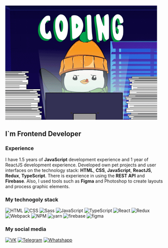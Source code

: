![Header](https://github.com/Wthrud05/Wthrud05/blob/main/assets/giphy.gif)

## I`m Frontend Developer

### Experience 
I have 1.5 years of **JavaScript** development experience and 1 year of ReactJS development experience. Developed own pet projects and user interfaces on the technology stack: **HTML**, **CSS**, **JavaScript**, **ReactJS**, **Redux**, **TypeScript**. There is experience in using the **REST API** and **Firebase**. Also, I used tools such as **Figma** and Photoshop to create layouts and process graphic elements.

### My technogoly stack
![HTML](https://img.shields.io/badge/-HTML-090909?style=for-the-badge&logo=html5)
![CSS](https://img.shields.io/badge/-Css-090909?style=for-the-badge&logo=css3&logoColor=0774db)
![Sass](https://img.shields.io/badge/-Scss-090909?style=for-the-badge&logo=sass&logoColor=CC6699)
![JavaScript](https://img.shields.io/badge/-JavaScript-090909?style=for-the-badge&logo=javascript&logoColor=dbc607)
![TypeScript](https://img.shields.io/badge/-TypeScript-090909?style=for-the-badge&logo=typescript&logoColor=0794db)
![React](https://img.shields.io/badge/-React-090909?style=for-the-badge&logo=react&logoColor=0794db)
![Redux](https://img.shields.io/badge/-Redux-090909?style=for-the-badge&logo=redux&logoColor=7A4FB8)
![Webpack](https://img.shields.io/badge/-Webpack-090909?style=for-the-badge&logo=webpack&logoColor=88CEF3)
![NPM](https://img.shields.io/badge/-npm-090909?style=for-the-badge&logo=npm&logoColor=88CC53635EF3)
![yarn](https://img.shields.io/badge/-yarn-090909?style=for-the-badge&logo=yarn&logoColor=88CC53635EF3)
![firebase](https://img.shields.io/badge/-firebase-090909?style=for-the-badge&logo=firebase&logoColor=FFCA28)
![figma](https://img.shields.io/badge/-figma-090909?style=for-the-badge&logo=figma&logoColor=FFFFFF)

### My social media

[![VK](https://img.shields.io/badge/-Vkontakte-090909?style=for-the-badge&logo=vk&logoColor=0774db)](https://vk.com/provider1)
[![Telegram](https://img.shields.io/badge/-Telegram-090909?style=for-the-badge&logo=telegram&logoColor=0EA5E9)](https://t.me/LoAlexander)
[![Whatshapp](https://img.shields.io/badge/-Whatshapp-090909?style=for-the-badge&logo=whatsapp&logoColor=539E43)](https://wa.me/+79107211642)
